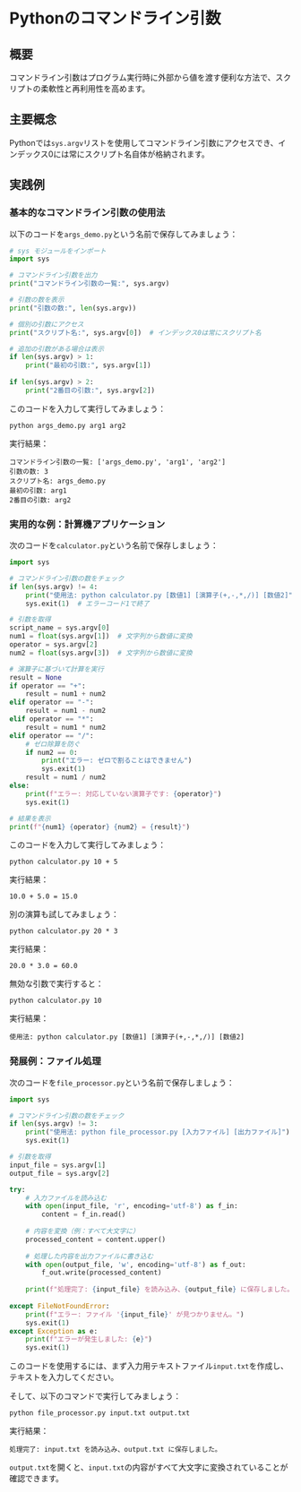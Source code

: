 # Pythonのコマンドライン引数

## 概要
コマンドライン引数はプログラム実行時に外部から値を渡す便利な方法で、スクリプトの柔軟性と再利用性を高めます。

## 主要概念
Pythonでは`sys.argv`リストを使用してコマンドライン引数にアクセスでき、インデックス0には常にスクリプト名自体が格納されます。

## 実践例

### 基本的なコマンドライン引数の使用法

以下のコードを`args_demo.py`という名前で保存してみましょう：

```python
# sys モジュールをインポート
import sys

# コマンドライン引数を出力
print("コマンドライン引数の一覧:", sys.argv)

# 引数の数を表示
print("引数の数:", len(sys.argv))

# 個別の引数にアクセス
print("スクリプト名:", sys.argv[0])  # インデックス0は常にスクリプト名

# 追加の引数がある場合は表示
if len(sys.argv) > 1:
    print("最初の引数:", sys.argv[1])
    
if len(sys.argv) > 2:
    print("2番目の引数:", sys.argv[2])
```

このコードを入力して実行してみましょう：

```
python args_demo.py arg1 arg2
```

実行結果：
```
コマンドライン引数の一覧: ['args_demo.py', 'arg1', 'arg2']
引数の数: 3
スクリプト名: args_demo.py
最初の引数: arg1
2番目の引数: arg2
```

### 実用的な例：計算機アプリケーション

次のコードを`calculator.py`という名前で保存しましょう：

```python
import sys

# コマンドライン引数の数をチェック
if len(sys.argv) != 4:
    print("使用法: python calculator.py [数値1] [演算子(+,-,*,/)] [数値2]")
    sys.exit(1)  # エラーコード1で終了

# 引数を取得
script_name = sys.argv[0]
num1 = float(sys.argv[1])  # 文字列から数値に変換
operator = sys.argv[2]
num2 = float(sys.argv[3])  # 文字列から数値に変換

# 演算子に基づいて計算を実行
result = None
if operator == "+":
    result = num1 + num2
elif operator == "-":
    result = num1 - num2
elif operator == "*":
    result = num1 * num2
elif operator == "/":
    # ゼロ除算を防ぐ
    if num2 == 0:
        print("エラー: ゼロで割ることはできません")
        sys.exit(1)
    result = num1 / num2
else:
    print(f"エラー: 対応していない演算子です: {operator}")
    sys.exit(1)

# 結果を表示
print(f"{num1} {operator} {num2} = {result}")
```

このコードを入力して実行してみましょう：

```
python calculator.py 10 + 5
```

実行結果：
```
10.0 + 5.0 = 15.0
```

別の演算も試してみましょう：

```
python calculator.py 20 * 3
```

実行結果：
```
20.0 * 3.0 = 60.0
```

無効な引数で実行すると：

```
python calculator.py 10
```

実行結果：
```
使用法: python calculator.py [数値1] [演算子(+,-,*,/)] [数値2]
```

### 発展例：ファイル処理

次のコードを`file_processor.py`という名前で保存しましょう：

```python
import sys

# コマンドライン引数の数をチェック
if len(sys.argv) != 3:
    print("使用法: python file_processor.py [入力ファイル] [出力ファイル]")
    sys.exit(1)

# 引数を取得
input_file = sys.argv[1]
output_file = sys.argv[2]

try:
    # 入力ファイルを読み込む
    with open(input_file, 'r', encoding='utf-8') as f_in:
        content = f_in.read()
        
    # 内容を変換（例：すべて大文字に）
    processed_content = content.upper()
    
    # 処理した内容を出力ファイルに書き込む
    with open(output_file, 'w', encoding='utf-8') as f_out:
        f_out.write(processed_content)
        
    print(f"処理完了: {input_file} を読み込み、{output_file} に保存しました。")
    
except FileNotFoundError:
    print(f"エラー: ファイル '{input_file}' が見つかりません。")
    sys.exit(1)
except Exception as e:
    print(f"エラーが発生しました: {e}")
    sys.exit(1)
```

このコードを使用するには、まず入力用テキストファイル`input.txt`を作成し、テキストを入力してください。

そして、以下のコマンドで実行してみましょう：

```
python file_processor.py input.txt output.txt
```

実行結果：
```
処理完了: input.txt を読み込み、output.txt に保存しました。
```

`output.txt`を開くと、`input.txt`の内容がすべて大文字に変換されていることが確認できます。
